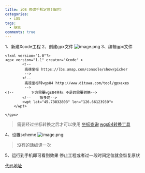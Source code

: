 ```yaml
---
title: iOS 修改手机定位(临时)
categories:
  - iOS
tags:
  - 随笔
comments: true
---
```


<!-- more -->
1、新建Xcode工程
2、创建gpx文件
![image.png](https://upload-images.jianshu.io/upload_images/1897259-4bf7aa7b986da565.png?imageMogr2/auto-orient/strip%7CimageView2/2/w/1240)
3、编辑gpx文件
```
<?xml version="1.0"?>
<gpx version="1.1" creator="Xcode" >
        <!--
         高德坐标 https://lbs.amap.com/console/show/picker
         -->
        <!--
         高德坐标转wgs84 http://www.dituwa.com/tool/gpxaxes
         -->
<!--        下方需要wgs84坐标 不是的需要转换-->
        <!--    银多网-->
        <wpt lat="45.73832803" lon="126.66123930">
    </wpt>
    
</gpx>

```

>需要经过坐标转换之后才可以使用
[坐标查询](https://lbs.amap.com/console/show/picker)
[wgs84转换工具](http://www.dituwa.com/tool/gpxaxes)

4、设置scheme
![image.png](https://upload-images.jianshu.io/upload_images/1897259-f37cc3e23c841b83.png?imageMogr2/auto-orient/strip%7CimageView2/2/w/1240)

>没有的话编译一次

5、运行到手机即可看到效果 停止工程或者过一段时间定位就会恢复原状

[代码地址]([https://github.com/CCSH/Modify_Mobile_GPS)
